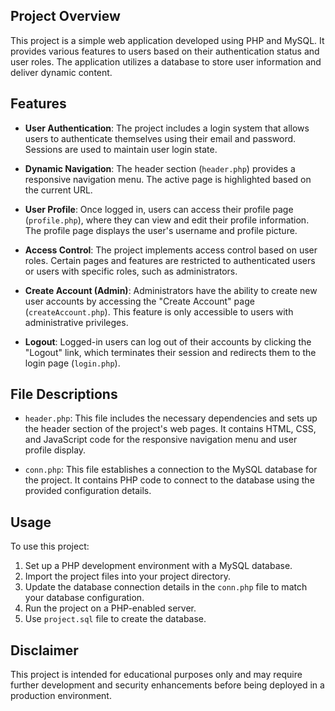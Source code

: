 ## Project Overview

This project is a simple web application developed using PHP and MySQL. It provides various features to users based on their authentication status and user roles. The application utilizes a database to store user information and deliver dynamic content.

## Features

- **User Authentication**: The project includes a login system that allows users to authenticate themselves using their email and password. Sessions are used to maintain user login state.

- **Dynamic Navigation**: The header section (`header.php`) provides a responsive navigation menu. The active page is highlighted based on the current URL.

- **User Profile**: Once logged in, users can access their profile page (`profile.php`), where they can view and edit their profile information. The profile page displays the user's username and profile picture.

- **Access Control**: The project implements access control based on user roles. Certain pages and features are restricted to authenticated users or users with specific roles, such as administrators.

- **Create Account (Admin)**: Administrators have the ability to create new user accounts by accessing the "Create Account" page (`createAccount.php`). This feature is only accessible to users with administrative privileges.

- **Logout**: Logged-in users can log out of their accounts by clicking the "Logout" link, which terminates their session and redirects them to the login page (`login.php`).

## File Descriptions

- `header.php`: This file includes the necessary dependencies and sets up the header section of the project's web pages. It contains HTML, CSS, and JavaScript code for the responsive navigation menu and user profile display.

- `conn.php`: This file establishes a connection to the MySQL database for the project. It contains PHP code to connect to the database using the provided configuration details.

## Usage

To use this project:

1. Set up a PHP development environment with a MySQL database.
2. Import the project files into your project directory.
3. Update the database connection details in the `conn.php` file to match your database configuration.
4. Run the project on a PHP-enabled server.
5. Use `project.sql` file to create the database.

## Disclaimer

This project is intended for educational purposes only and may require further development and security enhancements before being deployed in a production environment.
